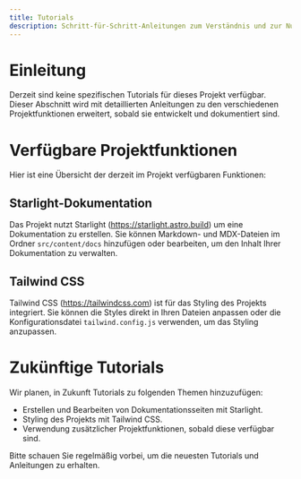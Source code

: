 ```yaml
---
title: Tutorials 
description: Schritt-für-Schritt-Anleitungen zum Verständnis und zur Nutzung der Projektfunktionen. 
---
```


# Einleitung 
Derzeit sind keine spezifischen Tutorials für dieses Projekt verfügbar. Dieser Abschnitt wird mit detaillierten Anleitungen zu den verschiedenen Projektfunktionen erweitert, sobald sie entwickelt und dokumentiert sind. 

# Verfügbare Projektfunktionen 
Hier ist eine Übersicht der derzeit im Projekt verfügbaren Funktionen:

## Starlight-Dokumentation 
Das Projekt nutzt Starlight (https://starlight.astro.build) um eine Dokumentation zu erstellen. Sie können Markdown- und MDX-Dateien im Ordner `src/content/docs` hinzufügen oder bearbeiten, um den Inhalt Ihrer Dokumentation zu verwalten.

## Tailwind CSS
Tailwind CSS (https://tailwindcss.com) ist für das Styling des Projekts integriert. Sie können die Styles direkt in Ihren Dateien anpassen oder die Konfigurationsdatei `tailwind.config.js` verwenden, um das Styling anzupassen.

# Zukünftige Tutorials
Wir planen, in Zukunft Tutorials zu folgenden Themen hinzuzufügen:

*   Erstellen und Bearbeiten von Dokumentationsseiten mit Starlight.
*   Styling des Projekts mit Tailwind CSS.
*   Verwendung zusätzlicher Projektfunktionen, sobald diese verfügbar sind.

Bitte schauen Sie regelmäßig vorbei, um die neuesten Tutorials und Anleitungen zu erhalten. 
